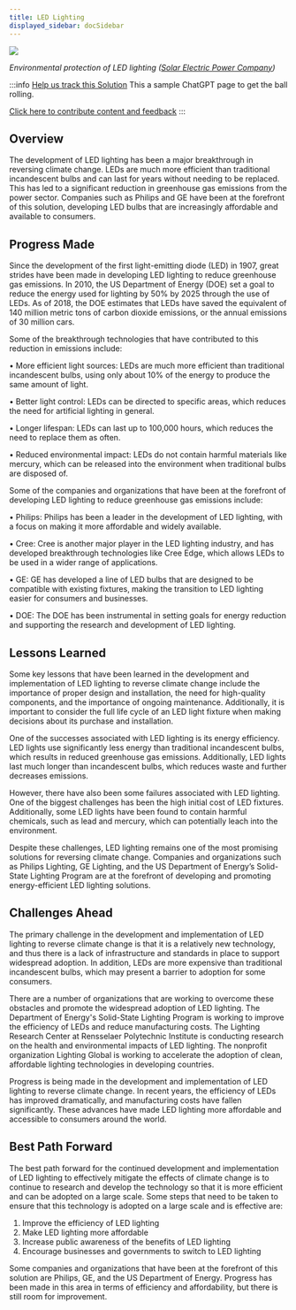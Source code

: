 ```yaml
---
title: LED Lighting
displayed_sidebar: docSidebar
---
```

![](/../static/img/led-lighting.jpg)

*Environmental protection of LED lighting ([Solar Electric Power Company](https://www.sepco-solarlighting.com/blog/the-advantages-of-led-lights-for-the-environment))*

:::info [Help us track this Solution](contribute)
This a sample ChatGPT page to get the ball rolling.

[Click here to contribute content and feedback](contribute)
:::

## Overview

The development of LED lighting has been a major breakthrough in reversing climate change. LEDs are much more efficient than traditional incandescent bulbs and can last for years without needing to be replaced. This has led to a significant reduction in greenhouse gas emissions from the power sector. Companies such as Philips and GE have been at the forefront of this solution, developing LED bulbs that are increasingly affordable and available to consumers.

## Progress Made

Since the development of the first light-emitting diode (LED) in 1907, great strides have been made in developing LED lighting to reduce greenhouse gas emissions. In 2010, the US Department of Energy (DOE) set a goal to reduce the energy used for lighting by 50% by 2025 through the use of LEDs. As of 2018, the DOE estimates that LEDs have saved the equivalent of 140 million metric tons of carbon dioxide emissions, or the annual emissions of 30 million cars.

Some of the breakthrough technologies that have contributed to this reduction in emissions include:

• More efficient light sources: LEDs are much more efficient than traditional incandescent bulbs, using only about 10% of the energy to produce the same amount of light.

• Better light control: LEDs can be directed to specific areas, which reduces the need for artificial lighting in general.

• Longer lifespan: LEDs can last up to 100,000 hours, which reduces the need to replace them as often.

• Reduced environmental impact: LEDs do not contain harmful materials like mercury, which can be released into the environment when traditional bulbs are disposed of.

Some of the companies and organizations that have been at the forefront of developing LED lighting to reduce greenhouse gas emissions include:

• Philips: Philips has been a leader in the development of LED lighting, with a focus on making it more affordable and widely available.

• Cree: Cree is another major player in the LED lighting industry, and has developed breakthrough technologies like Cree Edge, which allows LEDs to be used in a wider range of applications.

• GE: GE has developed a line of LED bulbs that are designed to be compatible with existing fixtures, making the transition to LED lighting easier for consumers and businesses.

• DOE: The DOE has been instrumental in setting goals for energy reduction and supporting the research and development of LED lighting.

## Lessons Learned

Some key lessons that have been learned in the development and implementation of LED lighting to reverse climate change include the importance of proper design and installation, the need for high-quality components, and the importance of ongoing maintenance. Additionally, it is important to consider the full life cycle of an LED light fixture when making decisions about its purchase and installation.

One of the successes associated with LED lighting is its energy efficiency. LED lights use significantly less energy than traditional incandescent bulbs, which results in reduced greenhouse gas emissions. Additionally, LED lights last much longer than incandescent bulbs, which reduces waste and further decreases emissions.

However, there have also been some failures associated with LED lighting. One of the biggest challenges has been the high initial cost of LED fixtures. Additionally, some LED lights have been found to contain harmful chemicals, such as lead and mercury, which can potentially leach into the environment.

Despite these challenges, LED lighting remains one of the most promising solutions for reversing climate change. Companies and organizations such as Philips Lighting, GE Lighting, and the US Department of Energy’s Solid-State Lighting Program are at the forefront of developing and promoting energy-efficient LED lighting solutions.

## Challenges Ahead

The primary challenge in the development and implementation of LED lighting to reverse climate change is that it is a relatively new technology, and thus there is a lack of infrastructure and standards in place to support widespread adoption. In addition, LEDs are more expensive than traditional incandescent bulbs, which may present a barrier to adoption for some consumers.

There are a number of organizations that are working to overcome these obstacles and promote the widespread adoption of LED lighting. The Department of Energy's Solid-State Lighting Program is working to improve the efficiency of LEDs and reduce manufacturing costs. The Lighting Research Center at Rensselaer Polytechnic Institute is conducting research on the health and environmental impacts of LED lighting. The nonprofit organization Lighting Global is working to accelerate the adoption of clean, affordable lighting technologies in developing countries.

Progress is being made in the development and implementation of LED lighting to reverse climate change. In recent years, the efficiency of LEDs has improved dramatically, and manufacturing costs have fallen significantly. These advances have made LED lighting more affordable and accessible to consumers around the world.

## Best Path Forward

The best path forward for the continued development and implementation of LED lighting to effectively mitigate the effects of climate change is to continue to research and develop the technology so that it is more efficient and can be adopted on a large scale. Some steps that need to be taken to ensure that this technology is adopted on a large scale and is effective are:

1. Improve the efficiency of LED lighting
2. Make LED lighting more affordable
3. Increase public awareness of the benefits of LED lighting
4. Encourage businesses and governments to switch to LED lighting

Some companies and organizations that have been at the forefront of this solution are Philips, GE, and the US Department of Energy. Progress has been made in this area in terms of efficiency and affordability, but there is still room for improvement.